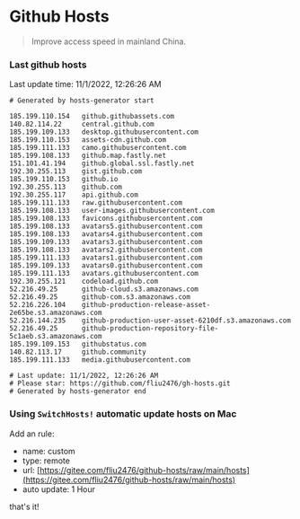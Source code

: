 # Github Hosts

> Improve access speed in mainland China.

### Last github hosts

Last update time: 11/1/2022, 12:26:26 AM

```base
# Generated by hosts-generator start 

185.199.110.154   github.githubassets.com
140.82.114.22     central.github.com
185.199.109.133   desktop.githubusercontent.com
185.199.110.153   assets-cdn.github.com
185.199.111.133   camo.githubusercontent.com
185.199.108.133   github.map.fastly.net
151.101.41.194    github.global.ssl.fastly.net
192.30.255.113    gist.github.com
185.199.110.153   github.io
192.30.255.113    github.com
192.30.255.117    api.github.com
185.199.111.133   raw.githubusercontent.com
185.199.108.133   user-images.githubusercontent.com
185.199.108.133   favicons.githubusercontent.com
185.199.108.133   avatars5.githubusercontent.com
185.199.108.133   avatars4.githubusercontent.com
185.199.109.133   avatars3.githubusercontent.com
185.199.108.133   avatars2.githubusercontent.com
185.199.111.133   avatars1.githubusercontent.com
185.199.109.133   avatars0.githubusercontent.com
185.199.111.133   avatars.githubusercontent.com
192.30.255.121    codeload.github.com
52.216.49.25      github-cloud.s3.amazonaws.com
52.216.49.25      github-com.s3.amazonaws.com
52.216.226.104    github-production-release-asset-2e65be.s3.amazonaws.com
52.216.144.235    github-production-user-asset-6210df.s3.amazonaws.com
52.216.49.25      github-production-repository-file-5c1aeb.s3.amazonaws.com
185.199.109.153   githubstatus.com
140.82.113.17     github.community
185.199.111.133   media.githubusercontent.com

# Last update: 11/1/2022, 12:26:26 AM
# Please star: https://github.com/fliu2476/gh-hosts.git
# Generated by hosts-generator end
```

### Using `SwitchHosts!` automatic update hosts on Mac
Add an rule:
- name: custom
- type: remote
- url: [https://gitee.com/fliu2476/github-hosts/raw/main/hosts](https://gitee.com/fliu2476/github-hosts/raw/main/hosts)
- auto update: 1 Hour

that's it!

